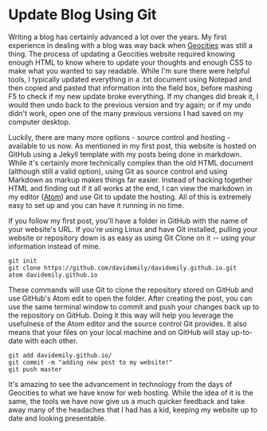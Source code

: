 # Update Blog Using Git

Writing a blog has certainly advanced a lot over the years. My first experience in dealing with a blog was way back when [Geocities](https://en.wikipedia.org/wiki/Yahoo!_GeoCities) was still a thing. The process of updating a Geocities website required knowing enough HTML to know where to update your thoughts and enough CSS to make what you wanted to say readable. While I'm sure there were helpful tools, I typically updated everything in a .txt document using Notepad and then copied and pasted that information into the field box, before mashing F5 to check if my new update broke everything. If my changes did break it, I would then undo back to the previous version and try again; or if my undo didn't work, open one of the many previous versions I had saved on my computer desktop.  

Luckily, there are many more options - source control and hosting - available to us now. As mentioned in my first post, this website is hosted on GitHub using a Jekyll template with my posts being done in markdown. While it's certainly more technically complex than the old HTML document (although still a valid option), using Git as source control and using Markdown as markup makes things far easier. Instead of hacking together HTML and finding out if it all works at the end, I can view the markdown in my editor ([Atom](https://github.com/atom)) and use Git to update the hosting. All of this is extremely easy to set up and you can have it running in no time.

If you follow my first post, you'll have a folder in GitHub with the name of your website's URL. If you're using Linux and have Git installed, pulling your website or repository down is as easy as using Git Clone on it -- using your information instead of mine.  
```
git init
git clone https://github.com/davidemily/davidemily.github.io.git
atom davidemily.github.io
```
These commands will use Git to clone the repository stored on GitHub and use GitHub's Atom edit to open the folder. After creating the post, you can use the same terminal window to commit and push your changes back up to the repository on GitHub. Doing it this way will help you leverage the usefulness of the Atom editor and the source control Git provides. It also means that your files on your local machine and on GitHub will stay up-to-date with each other.  
```
git add davidemily.github.io/
git commit -m "adding new post to my website!"
git push master
```  
It's amazing to see the advancement in technology from the days of Geocities to what we have know for web hosting. While the idea of it is the same, the tools we have now give us a much quicker feedback and take away many of the headaches that I had has a kid, keeping my website up to date and looking presentable.
